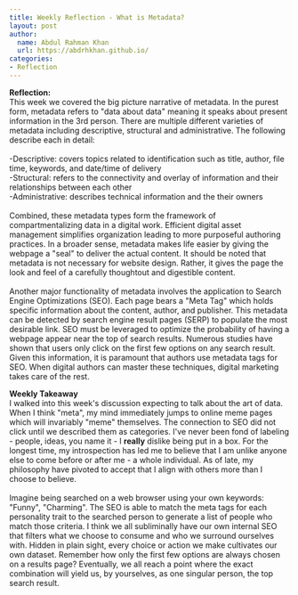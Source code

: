 ```yaml
---
title: Weekly Reflection - What is Metadata?
layout: post
author: 
  name: Abdul Rahman Khan 
  url: https://abdrhkhan.github.io/
categories: 
- Reflection
---
```

**Reflection:**<br/>
This week we covered the big picture narrative of metadata. In the purest form, metadata refers to "data about data" meaning it speaks about present information in the 3rd person. There are multiple different varieties of metadata including descriptive, structural and administrative. The following describe each in detail: <br/>
<br/>
-Descriptive: covers topics related to identification such as title, author, file time, keywords, and date/time of delivery<br/>
-Structural: refers to the connectivity and overlay of information and their relationships between each other<br/> 
-Administrative: describes technical information and the their owners <br/>
<br/>
Combined, these metadata types form the framework of compartmentalizing data in a digital work. Efficient digital asset management simplifies organization leading to more purposeful authoring practices. In a broader sense, metadata makes life easier by giving the webpage a "seal" to deliver the actual content. It should be noted that metadata is not necessary for website design. Rather, it gives the page the look and feel of a carefully thoughtout and digestible content. <br/>
<br/> 
Another major functionality of metadata involves the application to Search Engine Optimizations (SEO). Each page bears a "Meta Tag" which holds specific information about the content, author, and publisher. This metadata can be detected by search engine result pages (SERP) to populate the most desirable link. SEO must be leveraged to optimize the probability of having a webpage appear near the top of search results. Numerous studies have shown that users only click on the first few options on any search result. Given this information, it is paramount that authors use metadata tags for SEO. When digital authors can master these techniques, digital marketing takes care of the rest. <br/>

**Weekly Takeaway** <br/>
I walked into this week's discussion expecting to talk about the art of data. When I think "meta", my mind immediately jumps to online meme pages which will invariably "meme" themselves. The connection to SEO did not click until we described them as categories. I've never been fond of labeling - people, ideas, you name it - I **really** dislike being put in a box. For the longest time, my introspection has led me to believe that I am unlike anyone else to come before or after me - a whole individual. As of late, my philosophy have pivoted to accept that I align with others more than I choose to believe. <br/>
<br/>
Imagine being searched on a web browser using your own keywords: "Funny", "Charming". The SEO is able to match the meta tags for each personality trait to the searched person to generate a list of people who match those criteria. I think we all subliminally have our own internal SEO that filters what we choose to consume and who we surround ourselves with. Hidden in plain sight, every choice or action we make cultivates our own dataset. Remember how only the first few options are always chosen on a results page? Eventually, we all reach a point where the exact combination will yield us, by yourselves, as one singular person, the top search result. 
